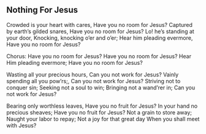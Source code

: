## Nothing For Jesus

Crowded is your heart with cares,
Have you no room for Jesus?
Captured by earth’s gilded snares,
Have you no room for Jesus?
Lo! he’s standing at your door,
Knocking, knocking o’er and o’er;
Hear him pleading evermore,
Have you no room for Jesus?

Chorus:
Have you no room for Jesus?
Have you no room for Jesus?
Hear Him pleading evermore;
Have you no room for Jesus?

Wasting all your precious hours,
Can you not work for Jesus?
Vainly spending all you pow’rs;,
Can you not work for Jesus?
Striving not to conquer sin;
Seeking not a soul to win;
Bringing not a wand’rer in;
Can you not work for Jesus?

Bearing only worthless leaves,
Have you no fruit for Jesus?
In your hand no precious sheaves;
Have you no fruit for Jesus?
Not a grain to store away;
Naught your labor to repay;
Not a joy for that great day
When you shall meet with Jesus?